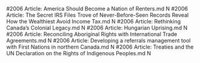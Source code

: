 #2006
Article: America Should Become a Nation of Renters.md N
#2006
Article: The Secret IRS Files Trove of Never-Before-Seen Records Reveal How the Wealthiest Avoid Income Tax.md N
#2006
Article: Rethinking Canada’s Colonial Legacy.md N
#2006
Article: Hungarian Uprising.md N
#2006
Article: Reconciling Aboriginal Rights with International Trade Agreements.md N
#2006
Article: Developing a referrals management tool with First Nations in northern Canada.md N
#2006
Article: Treaties and the UN Declaration on the Rights of Indigenous Peoples.md N
